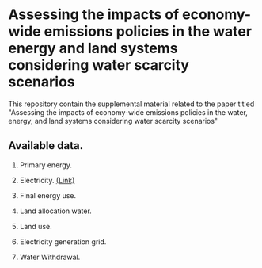 # Assessing the impacts of economy-wide emissions policies in the water energy and land systems considering water scarcity scenarios
This repository contain the supplemental material related to the paper titled "Assessing the impacts of economy-wide emissions policies in the water, energy, and land systems considering water scarcity scenarios"

## Available data.

1. Primary energy. 

2. Electricity. [(Link)](Data_Paper/Data_Electricity_Generation.csv)

3. Final energy use.

4. Land allocation water.

5. Land use.

6. Electricity generation grid.

7. Water Withdrawal.



